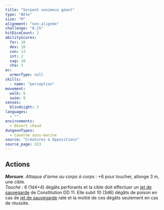 ```yaml
---
title: "Serpent venimeux géant"
type: "Bête"
size: "M"
alignment: "non-alignée"
challenge: "0.25"
hitDiceCount: 2
abilityScores:
  for: 10
  dex: 18
  con: 13
  int: 2
  sag: 10
  cha: 3
ac: 
  armorType: null
skills: 
  - name: "perception"
movement: 
  walk: 9
  swim: 9
senses: 
  blindsight: 3
languages: 
  - ""
environments:
  - Désert chaud
dungeonTypes:
  - Caverne sous-marine
source: "Créatures & Oppositions"
source_page: 323
---
```

## Actions
_**Morsure**_. _Attaque d'arme au corps à corps_ : +6 pour toucher, allonge 3 m, une cible.  
_Touché_ : 6 (1d4+4) dégâts perforants et la cible doit effectuer un [jet de sauvegarde](/utiliser-les-caracteristiques#jets-de-sauvegarde) de Constitution DD 11. Elle subit 10 (3d6) dégâts de poison en cas de [jet de sauvegarde](/utiliser-les-caracteristiques#jets-de-sauvegarde) raté et la moitié de ces dégâts seulement en cas de réussite.
